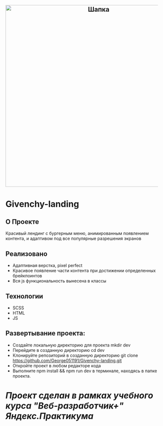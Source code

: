 
<h2 align="center"><img src="/images/123.png" width="600px" alt="Шапка"></h2>

# Givenchy-landing

## О Проекте
Красивый лендинг с бургерным меню, анимированным появлением контента, и адаптивом под все популярные разрешения экранов

## Реализовано
- Адаптивная верстка, pixel perfect
- Красивое появление части контента при достижении определенных брейкпоинтов
- Вся js функциональность вынесена в классы

## Технологии
- SCSS
- HTML
- JS

## Развертывание проекта:

- Создайте локальную директорию для проекта mkdir dev
- Перейдите в созданную директорию cd dev
- Клонируйте репозиторий в созданную директорию git clone https://github.com/George051191/Givenchy-landing.git
- Откройте проект в любом редакторе кода
- Выполните npm install && npm run dev в терминале, находясь в папке проекта.

# ***Проект сделан в рамках учебного курса "Веб-разработчик+" Яндекс.Практикума*** 
